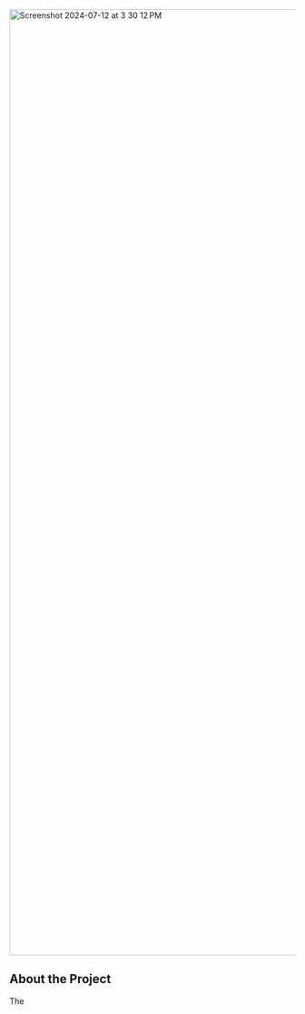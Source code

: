 <img width="1666" alt="Screenshot 2024-07-12 at 3 30 12 PM" src="https://github.com/user-attachments/assets/83f9d14c-e650-42dc-bef8-91f0ebb86b72">

## About the Project

The
